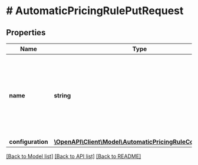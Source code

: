 # # AutomaticPricingRulePutRequest

## Properties

Name | Type | Description | Notes
------------ | ------------- | ------------- | -------------
**name** | **string** | The rule name. Default rule names are automatically translated based on the value provided in the the \&quot;Accept-Language\&quot; header. |
**configuration** | [**\OpenAPI\Client\Model\AutomaticPricingRuleConfiguration**](AutomaticPricingRuleConfiguration.md) |  |

[[Back to Model list]](../../README.md#models) [[Back to API list]](../../README.md#endpoints) [[Back to README]](../../README.md)
